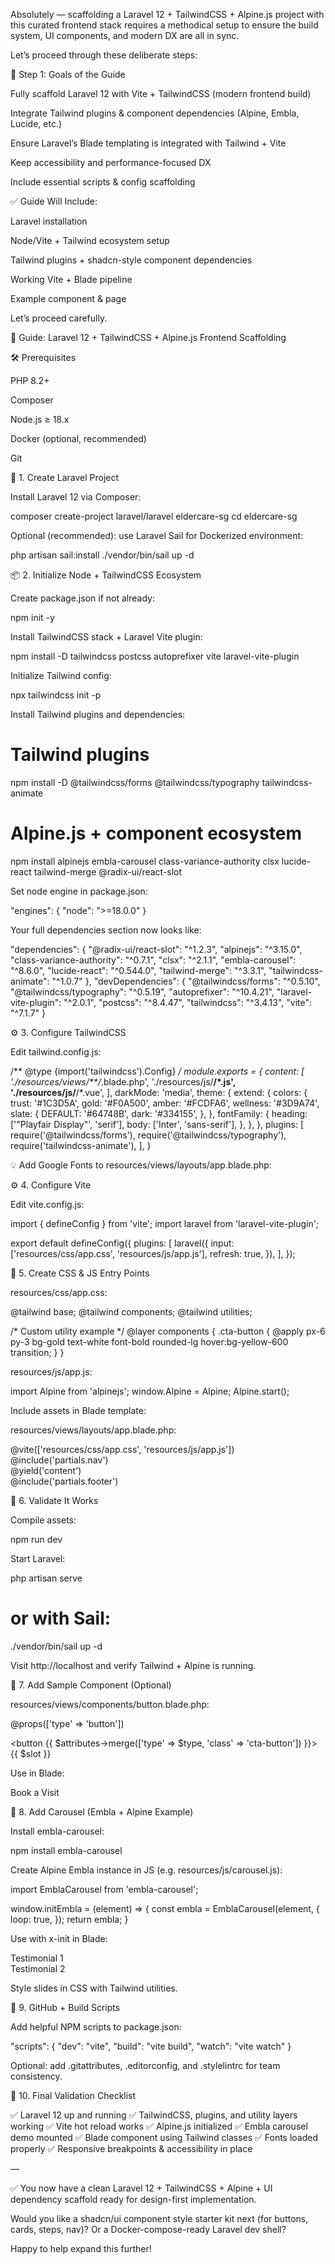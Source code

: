Absolutely — scaffolding a Laravel 12 + TailwindCSS + Alpine.js project with this curated frontend stack requires a methodical setup to ensure the build system, UI components, and modern DX are all in sync.

Let’s proceed through these deliberate steps:

🧠 Step 1: Goals of the Guide

Fully scaffold Laravel 12 with Vite + TailwindCSS (modern frontend build)

Integrate Tailwind plugins & component dependencies (Alpine, Embla, Lucide, etc.)

Ensure Laravel’s Blade templating is integrated with Tailwind + Vite

Keep accessibility and performance-focused DX

Include essential scripts & config scaffolding

✅ Guide Will Include:

Laravel installation

Node/Vite + Tailwind ecosystem setup

Tailwind plugins + shadcn-style component dependencies

Working Vite + Blade pipeline

Example component & page

Let’s proceed carefully.

📁 Guide: Laravel 12 + TailwindCSS + Alpine.js Frontend Scaffolding

🛠 Prerequisites

PHP 8.2+

Composer

Node.js ≥ 18.x

Docker (optional, recommended)

Git

🧱 1. Create Laravel Project

Install Laravel 12 via Composer:

composer create-project laravel/laravel eldercare-sg
cd eldercare-sg


Optional (recommended): use Laravel Sail for Dockerized environment:

php artisan sail:install
./vendor/bin/sail up -d


📦 2. Initialize Node + TailwindCSS Ecosystem

Create package.json if not already:

npm init -y


Install TailwindCSS stack + Laravel Vite plugin:

npm install -D tailwindcss postcss autoprefixer vite laravel-vite-plugin


Initialize Tailwind config:

npx tailwindcss init -p


Install Tailwind plugins and dependencies:

# Tailwind plugins
npm install -D @tailwindcss/forms @tailwindcss/typography tailwindcss-animate

# Alpine.js + component ecosystem
npm install alpinejs embla-carousel class-variance-authority clsx lucide-react tailwind-merge @radix-ui/react-slot


Set node engine in package.json:

"engines": {
  "node": ">=18.0.0"
}


Your full dependencies section now looks like:

"dependencies": {
  "@radix-ui/react-slot": "^1.2.3",
  "alpinejs": "^3.15.0",
  "class-variance-authority": "^0.7.1",
  "clsx": "^2.1.1",
  "embla-carousel": "^8.6.0",
  "lucide-react": "^0.544.0",
  "tailwind-merge": "^3.3.1",
  "tailwindcss-animate": "^1.0.7"
},
"devDependencies": {
  "@tailwindcss/forms": "^0.5.10",
  "@tailwindcss/typography": "^0.5.19",
  "autoprefixer": "^10.4.21",
  "laravel-vite-plugin": "^2.0.1",
  "postcss": "^8.4.47",
  "tailwindcss": "^3.4.13",
  "vite": "^7.1.7"
}


⚙️ 3. Configure TailwindCSS

Edit tailwind.config.js:

/** @type {import('tailwindcss').Config} */
module.exports = {
  content: [
    './resources/views/**/*.blade.php',
    './resources/js/**/*.js',
    './resources/js/**/*.vue',
  ],
  darkMode: 'media',
  theme: {
    extend: {
      colors: {
        trust: '#1C3D5A',
        gold: '#F0A500',
        amber: '#FCDFA6',
        wellness: '#3D9A74',
        slate: {
          DEFAULT: '#64748B',
          dark: '#334155',
        },
      },
      fontFamily: {
        heading: ['"Playfair Display"', 'serif'],
        body: ['Inter', 'sans-serif'],
      },
    },
  },
  plugins: [
    require('@tailwindcss/forms'),
    require('@tailwindcss/typography'),
    require('tailwindcss-animate'),
  ],
}


💡 Add Google Fonts to resources/views/layouts/app.blade.php:

<link rel="preconnect" href="https://fonts.googleapis.com">
<link rel="stylesheet" href="https://fonts.googleapis.com/css2?family=Inter:wght@400;600&family=Playfair+Display:wght@600&display=swap">


⚙️ 4. Configure Vite

Edit vite.config.js:

import { defineConfig } from 'vite';
import laravel from 'laravel-vite-plugin';

export default defineConfig({
  plugins: [
    laravel({
      input: ['resources/css/app.css', 'resources/js/app.js'],
      refresh: true,
    }),
  ],
});


🧬 5. Create CSS & JS Entry Points

resources/css/app.css:

@tailwind base;
@tailwind components;
@tailwind utilities;

/* Custom utility example */
@layer components {
  .cta-button {
    @apply px-6 py-3 bg-gold text-white font-bold rounded-lg hover:bg-yellow-600 transition;
  }
}


resources/js/app.js:

import Alpine from 'alpinejs';
window.Alpine = Alpine;
Alpine.start();


Include assets in Blade template:

resources/views/layouts/app.blade.php:

<!DOCTYPE html>
<html lang="en">
<head>
  <meta charset="UTF-8">
  <title>@yield('title', 'ElderCare SG')</title>
  @vite(['resources/css/app.css', 'resources/js/app.js'])
</head>
<body class="font-body text-slate bg-white">
  @include('partials.nav')
  <main>@yield('content')</main>
  @include('partials.footer')
</body>
</html>


🧪 6. Validate It Works

Compile assets:

npm run dev


Start Laravel:

php artisan serve
# or with Sail:
./vendor/bin/sail up -d


Visit http://localhost
 and verify Tailwind + Alpine is running.

🧩 7. Add Sample Component (Optional)

resources/views/components/button.blade.php:

@props(['type' => 'button'])

<button {{ $attributes->merge(['type' => $type, 'class' => 'cta-button']) }}>
  {{ $slot }}
</button>


Use in Blade:

<x-button>Book a Visit</x-button>


🔁 8. Add Carousel (Embla + Alpine Example)

Install embla-carousel:

npm install embla-carousel


Create Alpine Embla instance in JS (e.g. resources/js/carousel.js):

import EmblaCarousel from 'embla-carousel';

window.initEmbla = (element) => {
  const embla = EmblaCarousel(element, {
    loop: true,
  });
  return embla;
}


Use with x-init in Blade:

<div x-data x-init="initEmbla($el)">
  <div class="embla__viewport">
    <div class="embla__container">
      <div class="embla__slide">Testimonial 1</div>
      <div class="embla__slide">Testimonial 2</div>
    </div>
  </div>
</div>


Style slides in CSS with Tailwind utilities.

📄 9. GitHub + Build Scripts

Add helpful NPM scripts to package.json:

"scripts": {
  "dev": "vite",
  "build": "vite build",
  "watch": "vite watch"
}


Optional: add .gitattributes, .editorconfig, and .stylelintrc for team consistency.

🧪 10. Final Validation Checklist

✅ Laravel 12 up and running
✅ TailwindCSS, plugins, and utility layers working
✅ Vite hot reload works
✅ Alpine.js initialized
✅ Embla carousel demo mounted
✅ Blade component using Tailwind classes
✅ Fonts loaded properly
✅ Responsive breakpoints & accessibility in place

—

✅ You now have a clean Laravel 12 + TailwindCSS + Alpine + UI dependency scaffold ready for design-first implementation.

Would you like a shadcn/ui component style starter kit next (for buttons, cards, steps, nav)? Or a Docker-compose-ready Laravel dev shell?

Happy to help expand this further!
